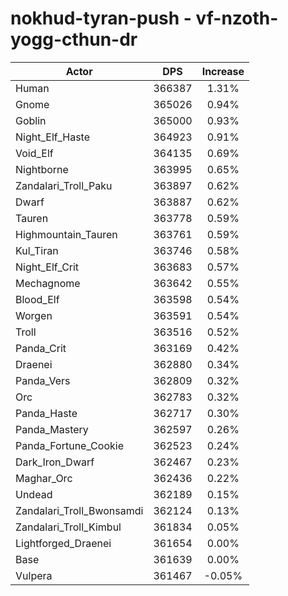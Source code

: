 # nokhud-tyran-push - vf-nzoth-yogg-cthun-dr
| Actor | DPS | Increase |
|---|:---:|:---:|
|Human|366387|1.31%|
|Gnome|365026|0.94%|
|Goblin|365000|0.93%|
|Night_Elf_Haste|364923|0.91%|
|Void_Elf|364135|0.69%|
|Nightborne|363995|0.65%|
|Zandalari_Troll_Paku|363897|0.62%|
|Dwarf|363887|0.62%|
|Tauren|363778|0.59%|
|Highmountain_Tauren|363761|0.59%|
|Kul_Tiran|363746|0.58%|
|Night_Elf_Crit|363683|0.57%|
|Mechagnome|363642|0.55%|
|Blood_Elf|363598|0.54%|
|Worgen|363591|0.54%|
|Troll|363516|0.52%|
|Panda_Crit|363169|0.42%|
|Draenei|362880|0.34%|
|Panda_Vers|362809|0.32%|
|Orc|362783|0.32%|
|Panda_Haste|362717|0.30%|
|Panda_Mastery|362597|0.26%|
|Panda_Fortune_Cookie|362523|0.24%|
|Dark_Iron_Dwarf|362467|0.23%|
|Maghar_Orc|362436|0.22%|
|Undead|362189|0.15%|
|Zandalari_Troll_Bwonsamdi|362124|0.13%|
|Zandalari_Troll_Kimbul|361834|0.05%|
|Lightforged_Draenei|361654|0.00%|
|Base|361639|0.00%|
|Vulpera|361467|-0.05%|
